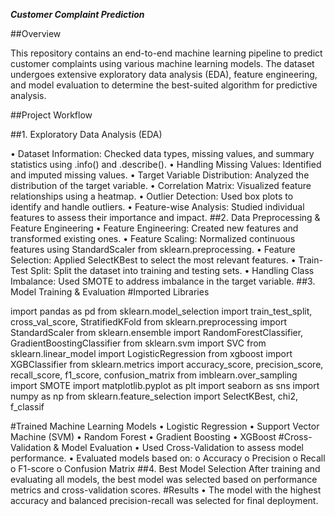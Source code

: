 ***Customer Complaint Prediction***

##Overview

This repository contains an end-to-end machine learning pipeline to predict customer complaints using various machine learning models. The dataset undergoes extensive exploratory data analysis (EDA), feature engineering, and model evaluation to determine the best-suited algorithm for predictive analysis.

##Project Workflow

##1. Exploratory Data Analysis (EDA)

•	Dataset Information: Checked data types, missing values, and summary statistics using .info() and .describe().
•	Handling Missing Values: Identified and imputed missing values.
•	Target Variable Distribution: Analyzed the distribution of the target variable.
•	Correlation Matrix: Visualized feature relationships using a heatmap.
•	Outlier Detection: Used box plots to identify and handle outliers.
•	Feature-wise Analysis: Studied individual features to assess their importance and impact.
##2. Data Preprocessing & Feature Engineering
•	Feature Engineering: Created new features and transformed existing ones.
•	Feature Scaling: Normalized continuous features using StandardScaler from sklearn.preprocessing.
•	Feature Selection: Applied SelectKBest to select the most relevant features.
•	Train-Test Split: Split the dataset into training and testing sets.
•	Handling Class Imbalance: Used SMOTE to address imbalance in the target variable.
##3. Model Training & Evaluation
#Imported Libraries

import pandas as pd
from sklearn.model_selection import train_test_split, cross_val_score, StratifiedKFold
from sklearn.preprocessing import StandardScaler
from sklearn.ensemble import RandomForestClassifier, GradientBoostingClassifier
from sklearn.svm import SVC
from sklearn.linear_model import LogisticRegression
from xgboost import XGBClassifier
from sklearn.metrics import accuracy_score, precision_score, recall_score, f1_score, confusion_matrix
from imblearn.over_sampling import SMOTE
import matplotlib.pyplot as plt
import seaborn as sns
import numpy as np
from sklearn.feature_selection import SelectKBest, chi2, f_classif

#Trained Machine Learning Models
•	Logistic Regression
•	Support Vector Machine (SVM)
•	Random Forest
•	Gradient Boosting
•	XGBoost
#Cross-Validation & Model Evaluation
•	Used Cross-Validation to assess model performance.
•	Evaluated models based on:
o	Accuracy
o	Precision
o	Recall
o	F1-score
o	Confusion Matrix
##4. Best Model Selection
After training and evaluating all models, the best model was selected based on performance metrics and cross-validation scores.
#Results
•	The model with the highest accuracy and balanced precision-recall was selected for final deployment.
